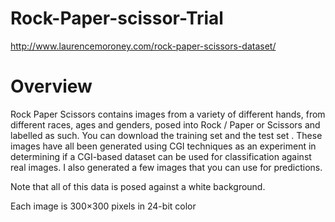 # Rock-Paper-scissor-Trial
http://www.laurencemoroney.com/rock-paper-scissors-dataset/
# Overview
Rock Paper Scissors contains images from a variety of different hands,  from different races, ages and genders, posed into Rock / Paper or Scissors and labelled as such. You can download the training set and the test set . These images have all been generated using CGI techniques as an experiment in determining if a CGI-based dataset can be used for classification against real images. I also generated a few images that you can use for predictions. 

Note that all of this data is posed against a white background.

Each image is 300×300 pixels in 24-bit color
